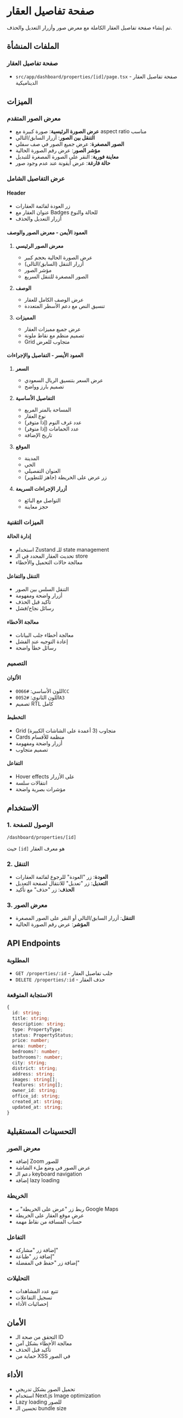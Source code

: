 # صفحة تفاصيل العقار

تم إنشاء صفحة تفاصيل العقار الكاملة مع معرض صور وأزرار التعديل والحذف.

## الملفات المنشأة

### صفحة تفاصيل العقار
- `src/app/dashboard/properties/[id]/page.tsx` - صفحة تفاصيل العقار الديناميكية

## الميزات

### معرض الصور المتقدم
- **عرض الصورة الرئيسية**: صورة كبيرة مع aspect ratio مناسب
- **التنقل بين الصور**: أزرار السابق/التالي
- **الصور المصغرة**: عرض جميع الصور في صف سفلي
- **مؤشر الصور**: عرض رقم الصورة الحالية
- **معاينة فورية**: النقر على الصورة المصغرة للتبديل
- **حالة فارغة**: عرض أيقونة عند عدم وجود صور

### عرض التفاصيل الشامل

#### Header
- زر العودة لقائمة العقارات
- عنوان العقار مع Badges للحالة والنوع
- أزرار التعديل والحذف

#### العمود الأيمن - معرض الصور والوصف
1. **معرض الصور الرئيسي**
   - عرض الصورة الحالية بحجم كبير
   - أزرار التنقل (السابق/التالي)
   - مؤشر الصور
   - الصور المصغرة للتنقل السريع

2. **الوصف**
   - عرض الوصف الكامل للعقار
   - تنسيق النص مع دعم الأسطر المتعددة

3. **المميزات**
   - عرض جميع مميزات العقار
   - تصميم منظم مع نقاط ملونة
   - Grid متجاوب للعرض

#### العمود الأيسر - التفاصيل والإجراءات
1. **السعر**
   - عرض السعر بتنسيق الريال السعودي
   - تصميم بارز وواضح

2. **التفاصيل الأساسية**
   - المساحة بالمتر المربع
   - نوع العقار
   - عدد غرف النوم (إذا متوفر)
   - عدد الحمامات (إذا متوفر)
   - تاريخ الإضافة

3. **الموقع**
   - المدينة
   - الحي
   - العنوان التفصيلي
   - زر عرض على الخريطة (جاهز للتطوير)

4. **أزرار الإجراءات السريعة**
   - التواصل مع البائع
   - حجز معاينة

### الميزات التقنية

#### إدارة الحالة
- استخدام Zustand للـ state management
- تحديث العقار المحدد في الـ store
- معالجة حالات التحميل والأخطاء

#### التنقل والتفاعل
- التنقل السلس بين الصور
- أزرار واضحة ومفهومة
- تأكيد قبل الحذف
- رسائل نجاح/فشل

#### معالجة الأخطاء
- معالجة أخطاء جلب البيانات
- إعادة التوجيه عند الفشل
- رسائل خطأ واضحة

### التصميم

#### الألوان
- اللون الأساسي: `#0066CC`
- اللون الثانوي: `#0052A3`
- تصميم RTL كامل

#### التخطيط
- Grid متجاوب (3 أعمدة على الشاشات الكبيرة)
- Cards منظمة للأقسام
- أزرار واضحة ومفهومة
- تصميم متجاوب

#### التفاعل
- Hover effects على الأزرار
- انتقالات سلسة
- مؤشرات بصرية واضحة

## الاستخدام

### 1. الوصول للصفحة
```
/dashboard/properties/[id]
```
حيث `[id]` هو معرف العقار

### 2. التنقل
- **العودة**: زر "العودة" للرجوع لقائمة العقارات
- **التعديل**: زر "تعديل" للانتقال لصفحة التعديل
- **الحذف**: زر "حذف" مع تأكيد

### 3. معرض الصور
- **التنقل**: أزرار السابق/التالي أو النقر على الصور المصغرة
- **المؤشر**: عرض رقم الصورة الحالية

## API Endpoints

### المطلوبة
- `GET /properties/:id` - جلب تفاصيل العقار
- `DELETE /properties/:id` - حذف العقار

### الاستجابة المتوقعة
```typescript
{
  id: string;
  title: string;
  description: string;
  type: PropertyType;
  status: PropertyStatus;
  price: number;
  area: number;
  bedrooms?: number;
  bathrooms?: number;
  city: string;
  district: string;
  address: string;
  images: string[];
  features: string[];
  owner_id: string;
  office_id: string;
  created_at: string;
  updated_at: string;
}
```

## التحسينات المستقبلية

### معرض الصور
- إضافة Zoom للصور
- عرض الصور في وضع ملء الشاشة
- دعم الـ keyboard navigation
- إضافة lazy loading

### الخريطة
- ربط زر "عرض على الخريطة" بـ Google Maps
- عرض موقع العقار على الخريطة
- حساب المسافة من نقاط مهمة

### التفاعل
- إضافة زر "مشاركة"
- إضافة زر "طباعة"
- إضافة زر "حفظ في المفضلة"

### التحليلات
- تتبع عدد المشاهدات
- تسجيل التفاعلات
- إحصائيات الأداء

## الأمان

- التحقق من صحة الـ ID
- معالجة الأخطاء بشكل آمن
- تأكيد قبل الحذف
- حماية من XSS في الصور

## الأداء

- تحميل الصور بشكل تدريجي
- استخدام Next.js Image optimization
- Lazy loading للصور
- تحسين الـ bundle size
